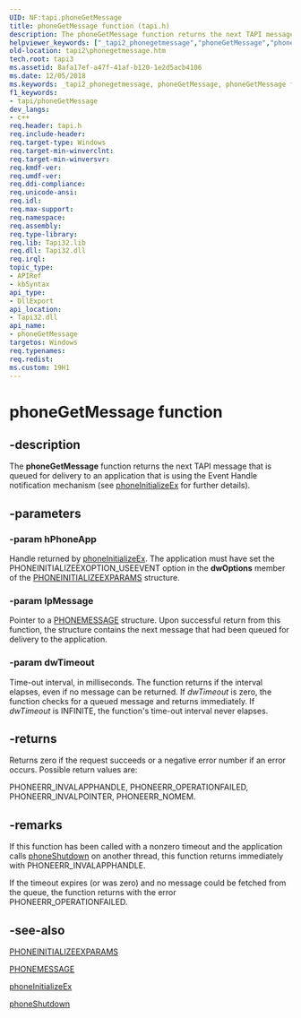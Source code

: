 ```yaml
---
UID: NF:tapi.phoneGetMessage
title: phoneGetMessage function (tapi.h)
description: The phoneGetMessage function returns the next TAPI message that is queued for delivery to an application that is using the Event Handle notification mechanism (see phoneInitializeEx for further details).
helpviewer_keywords: ["_tapi2_phonegetmessage","phoneGetMessage","phoneGetMessage function [TAPI 2.2]","tapi/phoneGetMessage","tapi2.phonegetmessage"]
old-location: tapi2\phonegetmessage.htm
tech.root: tapi3
ms.assetid: 8afa17ef-a47f-41af-b120-1e2d5acb4106
ms.date: 12/05/2018
ms.keywords: _tapi2_phonegetmessage, phoneGetMessage, phoneGetMessage function [TAPI 2.2], tapi/phoneGetMessage, tapi2.phonegetmessage
f1_keywords:
- tapi/phoneGetMessage
dev_langs:
- c++
req.header: tapi.h
req.include-header: 
req.target-type: Windows
req.target-min-winverclnt: 
req.target-min-winversvr: 
req.kmdf-ver: 
req.umdf-ver: 
req.ddi-compliance: 
req.unicode-ansi: 
req.idl: 
req.max-support: 
req.namespace: 
req.assembly: 
req.type-library: 
req.lib: Tapi32.lib
req.dll: Tapi32.dll
req.irql: 
topic_type:
- APIRef
- kbSyntax
api_type:
- DllExport
api_location:
- Tapi32.dll
api_name:
- phoneGetMessage
targetos: Windows
req.typenames: 
req.redist: 
ms.custom: 19H1
---
```


# phoneGetMessage function


## -description


The 
<b>phoneGetMessage</b> function returns the next TAPI message that is queued for delivery to an application that is using the Event Handle notification mechanism (see 
<a href="https://docs.microsoft.com/windows/desktop/api/tapi/nf-tapi-phoneinitializeexa">phoneInitializeEx</a> for further details).


## -parameters




### -param hPhoneApp

Handle returned by 
<a href="https://docs.microsoft.com/windows/desktop/api/tapi/nf-tapi-phoneinitializeexa">phoneInitializeEx</a>. The application must have set the PHONEINITIALIZEEXOPTION_USEEVENT option in the <b>dwOptions</b> member of the 
<a href="https://docs.microsoft.com/windows/desktop/api/tapi/ns-tapi-phoneinitializeexparams">PHONEINITIALIZEEXPARAMS</a> structure.


### -param lpMessage

Pointer to a 
<a href="https://docs.microsoft.com/windows/desktop/api/tapi/ns-tapi-phonemessage">PHONEMESSAGE</a> structure. Upon successful return from this function, the structure contains the next message that had been queued for delivery to the application.


### -param dwTimeout

Time-out interval, in milliseconds. The function returns if the interval elapses, even if no message can be returned. If <i>dwTimeout</i> is zero, the function checks for a queued message and returns immediately. If <i>dwTimeout</i> is INFINITE, the function's time-out interval never elapses.


## -returns



Returns zero if the request succeeds or a negative error number if an error occurs. Possible return values are:

PHONEERR_INVALAPPHANDLE, PHONEERR_OPERATIONFAILED, PHONEERR_INVALPOINTER, PHONEERR_NOMEM.




## -remarks



If this function has been called with a nonzero timeout and the application calls 
<a href="https://docs.microsoft.com/windows/desktop/api/tapi/nf-tapi-phoneshutdown">phoneShutdown</a> on another thread, this function returns immediately with PHONEERR_INVALAPPHANDLE.

If the timeout expires (or was zero) and no message could be fetched from the queue, the function returns with the error PHONEERR_OPERATIONFAILED.




## -see-also




<a href="https://docs.microsoft.com/windows/desktop/api/tapi/ns-tapi-phoneinitializeexparams">PHONEINITIALIZEEXPARAMS</a>



<a href="https://docs.microsoft.com/windows/desktop/api/tapi/ns-tapi-phonemessage">PHONEMESSAGE</a>



<a href="https://docs.microsoft.com/windows/desktop/api/tapi/nf-tapi-phoneinitializeexa">phoneInitializeEx</a>



<a href="https://docs.microsoft.com/windows/desktop/api/tapi/nf-tapi-phoneshutdown">phoneShutdown</a>
 

 

